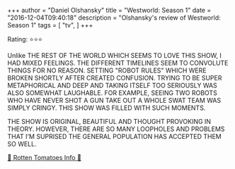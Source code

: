 +++
author = "Daniel Olshansky"
title = "Westworld: Season 1"
date = "2016-12-04T09:40:18"
description = "Olshansky's review of Westworld: Season 1"
tags = [
    "tv",
]
+++

Rating: ⭐⭐⭐

Unlike THE REST OF THE WORLD WHICH SEEMS TO LOVE THIS SHOW, I HAD MIXED FEELINGS. THE DIFFERENT TIMELINES SEEM TO CONVOLUTE THINGS FOR NO REASON. SETTING "ROBOT RULES" WHICH WERE BROKEN SHORTLY AFTER CREATED CONFUSION. TRYING TO BE SUPER METAPHORICAL AND DEEP AND TAKING ITSELF TOO SERIOUSLY WAS ALSO SOMEWHAT LAUGHABLE. FOR EXAMPLE, SEEING TWO ROBOTS WHO HAVE NEVER SHOT A GUN TAKE OUT A WHOLE SWAT TEAM WAS SIMPLY CRINGY. THIS SHOW WAS FILLED WITH SUCH MOMENTS.

THE SHOW IS ORIGINAL, BEAUTIFUL AND THOUGHT PROVOKING IN THEORY. HOWEVER, THERE ARE SO MANY LOOPHOLES AND PROBLEMS THAT I'M SUPRISED THE GENERAL POPULATION HAS ACCEPTED THEM SO WELL.

[🍅 Rotten Tomatoes Info 🍅](https://www.rottentomatoes.com//tv/westworld/s01)